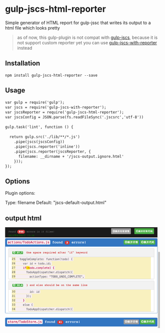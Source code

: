 gulp-jscs-html-reporter
====

Simple generator of HTML report for gulp-jssc that writes its output to a html file which looks pretty

> as of now, this gulp-plugin is not compat with [gulp-jscs](https://github.com/jscs-dev/gulp-jscs), because it is not support custom reporter yet
> you can use [gulp-jscs-with-reporter](https://github.com/knightli/gulp-jscs-with-reporter) instead

## Installation
```
npm install gulp-jscs-html-reporter --save
```

## Usage
```
var gulp = require('gulp');
var jscs = require('gulp-jscs-with-reporter');
var jscsReporter = require('gulp-jscs-html-reporter');
var jscsConfig = JSON.parse(fs.readFileSync('.jscsrc','utf-8'))

gulp.task('lint', function () {

  return gulp.src('./lib/**/*.js')
    .pipe(jscs(jscsConfig))
    .pipe(jscs.reporter('inline'))
    .pipe(jscs.reporter(jscsReporter, {
      filename: __dirname + '/jscs-output.ignore.html'
    }));
});
```

## Options

Plugin options:

Type: filename Default: "jscs-default-output.html"

## output html
![alt text](./screenshot.png 'JSCS HTML Reporter output')
